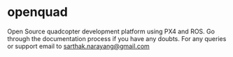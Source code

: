 # openquad
Open Source quadcopter development platform using PX4 and ROS.
Go through the documentation process if you have any doubts.
For any queries or support email to sarthak.narayang@gmail.com